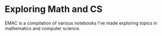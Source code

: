 # Exploring Math and CS

EMAC is a compilation of various notebooks I've made exploring topics in mathematics and computer science.
